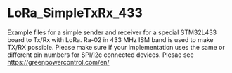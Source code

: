 # LoRa_SimpleTxRx_433
Example files for a simple sender and receiver for a special STM32L433 board to Tx/Rx with LoRa. 
Ra-02 in 433 MHz ISM band is used to make TX/RX possible.
Please make sure if your implementation uses the same or different pin numbers for SPI/I2c connected devices.
Plesae see https://greenpowercontrol.com/en/
